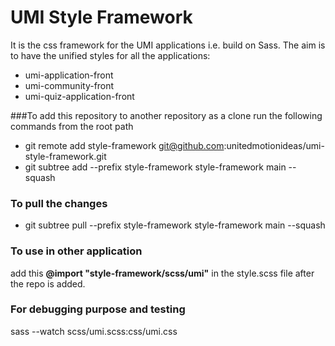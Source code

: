 # UMI Style Framework

It is the css framework for the UMI applications i.e. build on Sass. 
The aim is to have the unified styles for all the 
applications:

- umi-application-front
- umi-community-front
- umi-quiz-application-front

###To add this repository to another repository as a clone run the following commands from the root path
- git remote add style-framework git@github.com:unitedmotionideas/umi-style-framework.git
- git subtree add --prefix style-framework style-framework main --squash

### To pull the changes
- git subtree pull --prefix style-framework style-framework main --squash

### To use in other application
add this **@import "style-framework/scss/umi"** in the style.scss file after the repo is added.

### For debugging purpose and testing
sass --watch scss/umi.scss:css/umi.css
